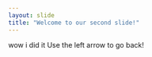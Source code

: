 ```yaml
---
layout: slide
title: "Welcome to our second slide!"
---
```

wow i did it
Use the left arrow to go back!
